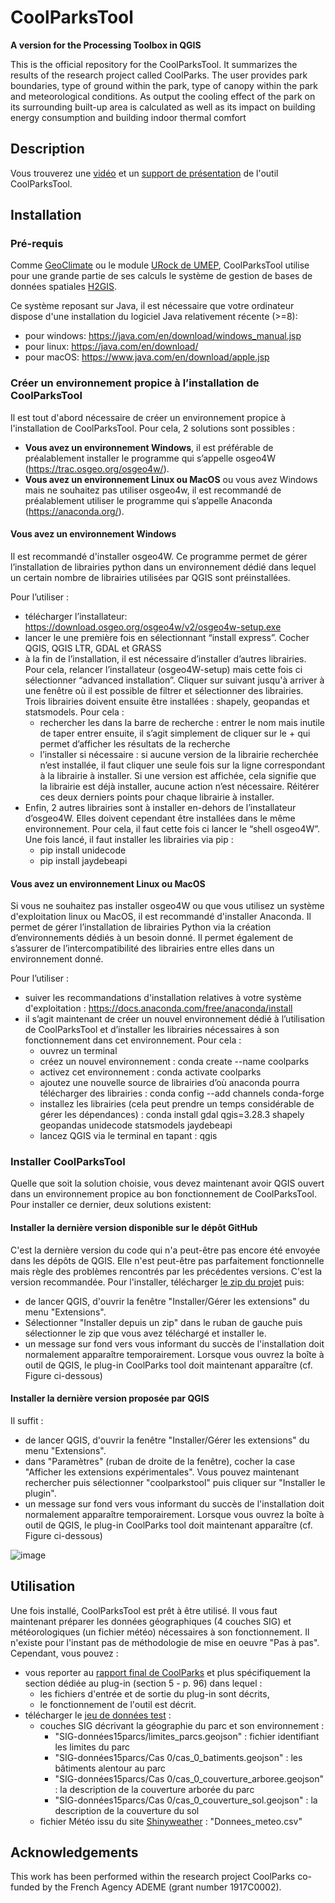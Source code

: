 # CoolParksTool

**A version for the Processing Toolbox in QGIS**

This is the official repository for the CoolParksTool.
It summarizes the results of the research project called CoolParks. 
The user provides park boundaries, type of ground within the park, 
type of canopy within the park and meteorological conditions. 
As output the cooling effect of the park on its surrounding built-up area 
is calculated as well as its impact on building energy consumption and building
 indoor thermal comfort

## Description

Vous trouverez une [vidéo](https://github.com/j3r3m1/coolparkstool/blob/main/Presentations/video_presentation.mp4) et un [support de présentation](https://github.com/j3r3m1/coolparkstool/blob/main/Presentations/10h15-10h30_Presentation_CoolParksTool.pdf) de l'outil CoolParksTool.

## Installation

### Pré-requis
Comme [GeoClimate](https://github.com/orbisgis/geoclimate) ou le module [URock de UMEP](https://umep-docs.readthedocs.io/en/latest/processor/Wind%20model%20URock.html), CoolParksTool utilise pour une grande partie de ses calculs le système de gestion de bases de données spatiales [H2GIS](https://github.com/orbisgis/h2gis).

Ce système reposant sur Java, il est nécessaire que votre ordinateur dispose d'une installation du logiciel Java relativement récente (>=8):
- pour windows: https://java.com/en/download/windows_manual.jsp
- pour linux: https://java.com/en/download/
- pour macOS: https://www.java.com/en/download/apple.jsp

### Créer un environnement propice à l’installation de CoolParksTool

Il est tout d'abord nécessaire de créer un environnement propice à l'installation de CoolParksTool. Pour cela, 2 solutions sont possibles :
- **Vous avez un environnement Windows**, il est préférable de préalablement installer le programme qui s’appelle osgeo4W (https://trac.osgeo.org/osgeo4w/).
- **Vous avez un environnement Linux ou MacOS** ou vous avez Windows mais ne souhaitez pas utiliser osgeo4w, il est recommandé de préalablement utiliser le programme qui s’appelle Anaconda (https://anaconda.org/).

#### Vous avez un environnement Windows
Il est recommandé d'installer osgeo4W. Ce programme permet de gérer l’installation de librairies python dans un environnement dédié dans lequel un certain nombre de librairies utilisées par QGIS sont préinstallées. 

Pour l’utiliser :
- télécharger l’installateur: https://download.osgeo.org/osgeo4w/v2/osgeo4w-setup.exe
- lancer le une première fois en sélectionnant “install express”. Cocher QGIS, QGIS LTR, GDAL et GRASS
- à la fin de l’installation, il est nécessaire d’installer d’autres librairies. Pour cela, relancer l’installateur (osgeo4W-setup) mais cette fois ci sélectionner “advanced installation”. Cliquer sur suivant jusqu'à arriver à une fenêtre où il est possible de filtrer et sélectionner des librairies. Trois librairies doivent ensuite être installées : shapely, geopandas et statsmodels. Pour cela :
    - rechercher les dans la barre de recherche  : entrer le nom mais inutile de taper entrer ensuite, il s’agit simplement de cliquer sur le + qui permet d’afficher les résultats de la recherche
    - l’installer si nécessaire : si aucune version de la librairie recherchée n’est installée, il faut cliquer une seule fois sur la ligne correspondant à la librairie à installer. Si une version est affichée, cela signifie que la librairie est déjà installer, aucune action n’est nécessaire. Réitérer ces deux derniers points pour chaque librairie à installer.
- Enfin, 2 autres librairies sont à installer en-dehors de l’installateur d’osgeo4W. Elles doivent cependant être installées dans le même environnement. Pour cela, il faut cette fois ci lancer le “shell osgeo4W”. Une fois lancé, il faut installer les librairies via pip :
    - pip install unidecode
    - pip install jaydebeapi

#### Vous avez un environnement Linux ou MacOS
Si vous ne souhaitez pas installer osgeo4W ou que vous utilisez un système d'exploitation linux ou MacOS, il est recommandé d'installer Anaconda. Il permet de gérer l’installation de librairies Python via la création d’environnements dédiés à un besoin donné. Il permet également de s’assurer de l’intercompatibilité des librairies entre elles dans un environnement donné. 

Pour l’utiliser :
- suiver les recommandations d'installation relatives à votre système d'exploitation : https://docs.anaconda.com/free/anaconda/install
- il s’agit maintenant de créer un nouvel environnement dédié à l’utilisation de CoolParksTool et d’installer les librairies nécessaires à son fonctionnement dans cet environnement. Pour cela :
    - ouvrez un terminal
    - créez un nouvel environnement : conda create --name coolparks
    - activez cet environnement : conda activate coolparks
    - ajoutez une nouvelle source de librairies d’où anaconda pourra télécharger des librairies : conda config --add channels conda-forge
    - installez les librairies (cela peut prendre un temps considérable de gérer les dépendances) : conda install gdal qgis=3.28.3 shapely geopandas unidecode statsmodels jaydebeapi
    - lancez QGIS via le terminal en tapant : qgis

### Installer CoolParksTool
Quelle que soit la solution choisie, vous devez maintenant avoir QGIS ouvert dans un environnement propice au bon fonctionnement de CoolParksTool. Pour installer ce dernier, deux solutions existent:
#### Installer la dernière version disponible sur le dépôt GitHub
C'est la dernière version du code qui n'a peut-être pas encore été envoyée dans les dépôts de QGIS. Elle n'est peut-être pas parfaitement fonctionnelle mais règle des problèmes rencontrés par les précédentes versions. C'est la version recommandée. Pour l'installer, télécharger [le zip du projet](https://github.com/j3r3m1/coolparkstool/archive/refs/heads/main.zip) puis:
- de lancer QGIS, d'ouvrir la fenêtre "Installer/Gérer les extensions" du menu "Extensions".
- Sélectionner "Installer depuis un zip" dans le ruban de gauche puis sélectionner le zip que vous avez téléchargé et installer le.
- un message sur fond vers vous informant du succès de l'installation doit normalement apparaître temporairement. Lorsque vous ouvrez la boîte à outil de QGIS, le plug-in CoolParks tool doit maintenant apparaître (cf. Figure ci-dessous)

#### Installer la dernière version proposée par QGIS
Il suffit :
- de lancer QGIS, d'ouvrir la fenêtre "Installer/Gérer les extensions" du menu "Extensions".
- dans "Paramètres" (ruban de droite de la fenêtre), cocher la case "Afficher les extensions expérimentales". Vous pouvez maintenant rechercher puis sélectionner "coolparkstool" puis cliquer sur "Installer le plugin".
- un message sur fond vers vous informant du succès de l'installation doit normalement apparaître temporairement. Lorsque vous ouvrez la boîte à outil de QGIS, le plug-in CoolParks tool doit maintenant apparaître (cf. Figure ci-dessous)

![image](https://github.com/j3r3m1/coolparkstool/assets/13120405/20b24f01-5c53-48ae-91ba-0c8884f7d78f)

## Utilisation
Une fois installé, CoolParksTool est prêt à être utilisé. Il vous faut maintenant préparer les données géographiques (4 couches SIG) et météorologiques (un fichier météo) nécessaires à son fonctionnement. Il n'existe pour l'instant pas de méthodologie de mise en oeuvre "Pas à pas". Cependant, vous pouvez :
- vous reporter au [rapport final de CoolParks](https://librairie.ademe.fr/6997-projet-de-recherche-coolparks.html) et plus spécifiquement la section dédiée au plug-in (section 5 - p. 96) dans lequel :
    - les fichiers d'entrée et de sortie du plug-in sont décrits,
    - le fonctionnement de l'outil est décrit.
- télécharger le [jeu de données test](https://github.com/j3r3m1/coolparkstool/tree/main/test/data/cas_atelier) :
    - couches SIG décrivant la géographie du parc et son environnement :
        - "SIG-données15parcs/limites_parcs.geojson" : fichier identifiant les limites du parc
        - "SIG-données15parcs/Cas 0/cas_0_batiments.geojson" : les bâtiments alentour au parc
        - "SIG-données15parcs/Cas 0/cas_0_couverture_arboree.geojson" : la description de la couverture arborée du parc
        - "SIG-données15parcs/Cas 0/cas_0_couverture_sol.geojson" : la description de la couverture du sol
    - fichier Météo issu du site [Shinyweather](https://www.shinyweatherdata.com/) : "Donnees_meteo.csv"

 
## Acknowledgements
This work has been performed within the research project CoolParks co-funded by the French Agency ADEME (grant number 1917C0002).
